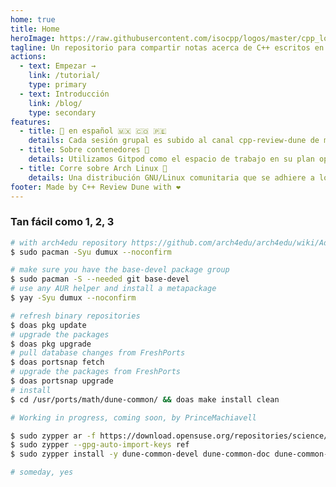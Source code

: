 ```yaml
---
home: true
title: Home
heroImage: https://raw.githubusercontent.com/isocpp/logos/master/cpp_logo.svg?sanitize=true
tagline: Un repositorio para compartir notas acerca de C++ escritos en LaTeX
actions:
  - text: Empezar →
    link: /tutorial/
    type: primary
  - text: Introducción
    link: /blog/
    type: secondary
features:
  - title: 🎥 en español 🇲🇽 🇨🇴 🇵🇪
    details: Cada sesión grupal es subido al canal cpp-review-dune de modo no listado, diode.zone está basado en PeerTube. Ahora en YouTube, ya que eliminó la cuenta sin alguna explicación.
  - title: Sobre contenedores 🐳
    details: Utilizamos Gitpod como el espacio de trabajo en su plan open source de 50 horas/mes junto con las imágenes, que cuentan con los comandos dune-ctest, duneproject, dunecontrol y dune-git-whitespace-hook fuera de la caja.
  - title: Corre sobre Arch Linux 🐧
    details: Una distribución GNU/Linux comunitaria que se adhiere a los principios de simplicidad, modernidad, pragmatismo, centrado a las usuarias y usuarios; y versatilidad.
footer: Made by C++ Review Dune with ❤️
---
```


### Tan fácil como 1, 2, 3

<CodeGroup>
  <CodeGroupItem title="Arch Linux" active>

```bash
# with arch4edu repository https://github.com/arch4edu/arch4edu/wiki/Add-arch4edu-to-your-Archlinux
$ sudo pacman -Syu dumux --noconfirm
```

```bash
# make sure you have the base-devel package group
$ sudo pacman -S --needed git base-devel
# use any AUR helper and install a metapackage
$ yay -Syu dumux --noconfirm
```

  </CodeGroupItem>

  <CodeGroupItem title="FreeBSD">
  
```bash
# refresh binary repositories
$ doas pkg update
# upgrade the packages
$ doas pkg upgrade
# pull database changes from FreshPorts
$ doas portsnap fetch
# upgrade the packages from FreshPorts
$ doas portsnap upgrade
# install
$ cd /usr/ports/math/dune-common/ && doas make install clean
```

  </CodeGroupItem>

  <CodeGroupItem title="NixOS">
  
```bash
# Working in progress, coming soon, by PrinceMachiavell
```

  </CodeGroupItem>

  <CodeGroupItem title="openSUSE Tumbleweed">
  
```bash
$ sudo zypper ar -f https://download.opensuse.org/repositories/science/openSUSE_Tumbleweed/science.repo
$ sudo zypper --gpg-auto-import-keys ref
$ sudo zypper install -y dune-common-devel dune-common-doc dune-common-openmpi
```

  </CodeGroupItem>

  <CodeGroupItem title="Plan 9">
  
```bash
# someday, yes
```

  </CodeGroupItem>
</CodeGroup>
